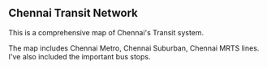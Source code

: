 ## Chennai Transit Network
This is a comprehensive map of Chennai's Transit system.

The map includes Chennai Metro, Chennai Suburban, Chennai MRTS lines. I've also included the important bus stops.
